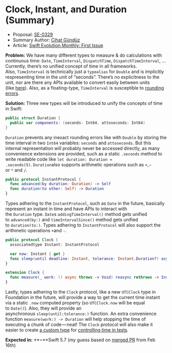 # Clock, Instant, and Duration (Summary)

* Proposal: [SE-0329](https://github.com/apple/swift-evolution/blob/main/proposals/0329-clock-instant-duration.md)
* Summary Author: [Cihat Gündüz](https://github.com/Jeehut)
* Article: [Swift Evolution Monthly: First Issue](https://www.fline.dev/swift-evolution-monthly-first-issue/#se-0329-clock-instant-and-duration)

**Problem:**
We have many different types to measure & do calculations with continuous time: `Date`, `TimeInterval`, `DispatchTime`, `DispatchTimeInterval`, …Currently, there’s no unified concept of time in all frameworks. Also, `TimeInterval` is technically just a `typealias` for `Double` and is implicitly respresenting time in the unit of “seconds”. There’s no explicitness to the unit, nor are there any APIs available to convert easily between units (like [here](https://github.com/Flinesoft/HandySwift/blob/main/Sources/HandySwift/Extensions/TimeIntervalExt.swift?ref=fline.dev)). Also, as a floating-type, `TimeInterval` is susceptible to [rounding errors](https://docs.oracle.com/cd/E19957-01/806-3568/ncg_goldberg.html?ref=fline.dev#689).

**Solution:**
Three new types will be introduced to unify the concepts of time in Swift:

```Swift
public struct Duration {
  public var components: (seconds: Int64, attoseconds: Int64)
}
```

`Duration` prevents any inexact rounding errors like with `Double` by storing the time interval in two `Int64` variables: `seconds` and `attoseconds`. But this internal representation will probably never be accessed directly, as many convenience extensions are provided, such as a static `.seconds` method to write readable code like `let duration: Duration = .seconds(5)`. `Duration`also supports arithmetic operations such as `+`, `—` or `*` and `/`.

```Swift
public protocol InstantProtocol {
  func advanced(by duration: Duration) -> Self
  func duration(to other: Self) -> Duration
}
```

Types adhering to the `InstantProtocol`, such as `Date` in the future, basically represent an instant in time and have APIs to interact with the `Duration` type. `Date`s `addingTimeInterval()` method gets unified to `advanced(by:)` and `timeIntervalSince()` method gets unified to `duration(to:)`. Types adhering to `InstantProtocol` will also support the arithmetic operations `+`and `-`.

```Swift
public protocol Clock {
  associatedtype Instant: InstantProtocol

  var now: Instant { get }
  func sleep(until deadline: Instant, tolerance: Instant.Duration?) async throws
}

extension Clock {
  func measure(_ work: () async throws -> Void) reasync rethrows -> Instant.Duration
}
```

Lastly, types adhering to the `Clock` protocol, like a new `UTCClock` type in Foundation in the future, will provide a way to get the current time instant via a static `.now` computed property (so `UTCClock.now` will be equal to `Date()`). Also, they will provide an asynchronous `sleep(until:tolerance:)` function. An extra convenience function `measure(work:) -> Duration` will help stopping the time of executing a chunk of code — neat! The `Clock` protocol will also make it easier to create [a custom type](https://github.com/apple/swift-evolution/blob/main/proposals/0329-clock-instant-duration.md?ref=fline.dev#example-custom-clock) for [controlling time in tests](https://github.com/pointfreeco/combine-schedulers?ref=fline.dev#testscheduler).

**Expected in:** **~**Swift 5.7 (my guess based on [merged PR](https://github.com/apple/swift/pull/40609?ref=fline.dev) from Feb 16th)
